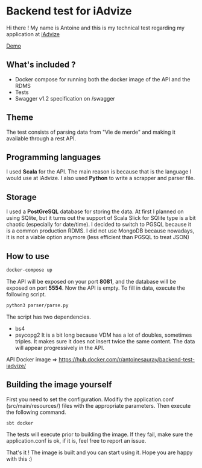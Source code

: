 # Backend test for iAdvize
Hi there ! My name is Antoine and this is my technical test regarding my application at [iAdvize](https://www.iadvize.com/fr/)

[Demo](http://demo.sauray.com/api)

## What's included ?
* Docker compose for running both the docker image of the API and the RDMS
* Tests
* Swagger v1.2 specification on /swagger

## Theme
The test consists of parsing data from "Vie de merde" and making it available through a rest API.

## Programming languages
I used **Scala** for the API. The main reason is because that is the language I would use at iAdvize. I also used **Python** to write a scrapper and parser file.

## Storage
I used a **PostGreSQL** database for storing the data. At first I planned on using SQlite, but it turns out the support of Scala Slick for SQlite type is a bit chaotic (especially for date/time). I decided to switch to PGSQL because it is a common production RDMS. I did not use MongoDB because nowadays, it is not a viable option anymore (less efficient than PGSQL to treat JSON)

## How to use
```bash 
docker-compose up
```
The API will be exposed on your port **8081**, and the database will be exposed on port **5554**.
Now the API is empty. To fill in data, execute the following script.
```bash 
python3 parser/parse.py
```
The script has two dependencies.
* bs4
* psycopg2
It is a bit long because VDM has a lot of doubles, sometimes triples. It makes sure it does not insert twice the same content. The data will appear progressively in the API.

API Docker image => https://hub.docker.com/r/antoinesauray/backend-test-iadvize/

## Building the image yourself
First you need to set the configuration. Modifiy the application.conf (src/main/resources/) files with the appropriate parameters. Then execute the following command.
```bash 
sbt docker
```
The tests will execute prior to building the image. If they fail, make sure the application.conf is ok, if it is, feel free to report an issue.

That's it ! The image is built and you can start using it.
Hope you are happy with this :)
